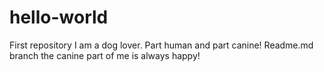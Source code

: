 # hello-world
First repository
I am a dog lover.  Part human and part canine!
Readme.md branch
the canine part of me is always happy!
